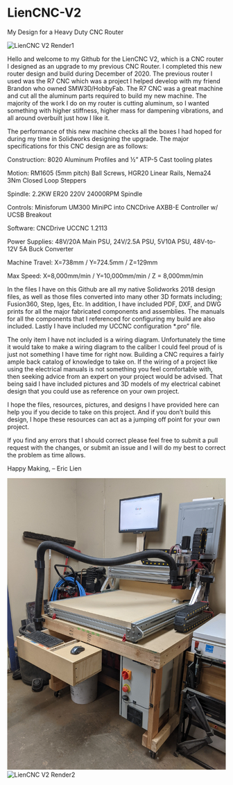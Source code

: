 # LienCNC-V2
My Design for a Heavy Duty CNC Router

![LienCNC V2 Render1](https://github.com/eclsnowman/LienCNC-V2/raw/main/Pictures%20and%20Videos/Renders/LienCNC_V2_Render1.png)

Hello and welcome to my Github for the LienCNC V2, which is a CNC router I designed as an upgrade to my previous CNC Router. I completed this new router design and build during December of 2020. The previous router I used was the R7 CNC which was a project I helped develop with my friend Brandon who owned SMW3D/HobbyFab. The R7 CNC was a great machine and cut all the aluminum parts required to build my new machine. The majority of the work I do on my router is cutting aluminum, so I wanted something with higher stiffness, higher mass for dampening vibrations, and all around overbuilt just how I like it.

The performance of this new machine checks all the boxes I had hoped for during my time in Solidworks designing the upgrade. The major specifications for this CNC design are as follows:


Construction: 8020 Aluminum Profiles and ½” ATP-5 Cast tooling plates

Motion: RM1605 (5mm pitch) Ball Screws, HGR20 Linear Rails, Nema24 3Nm Closed Loop Steppers

Spindle: 2.2KW ER20 220V 24000RPM Spindle

Controls: Minisforum UM300 MiniPC into CNCDrive AXBB-E Controller w/ UCSB Breakout

Software: CNCDrive UCCNC 1.2113

Power Supplies: 48V/20A Main PSU, 24V/2.5A PSU, 5V10A PSU, 48V-to-12V 5A Buck Converter

Machine Travel: X=738mm  /  Y=724.5mm  /  Z=129mm

Max Speed: X=8,000mm/min  /  Y=10,000mm/min  /  Z = 8,000mm/min


In the files I have on this Github are all my native Solidworks 2018 design files, as well as those files converted into many other 3D formats including; Fusion360, Step, Iges, Etc. In addition, I have included PDF, DXF, and DWG prints for all the major fabricated components and assemblies. The manuals for all the components that I referenced for configuring my build are also included. Lastly I have included my UCCNC configuration *.pro” file. 

The only item I have not included is a wiring diagram. Unfortunately the time it would take to make a wiring diagram to the caliber I could feel proud of is just not something I have time for right now. Building a CNC requires a fairly ample back catalog of knowledge to take on. If the wiring of a project like using the electrical manuals is not something you feel comfortable with, then seeking advice from an expert on your project would be advised. That being said I have included pictures and 3D models of my electrical cabinet design that you could use as reference on your own project.

I hope the files, resources, pictures, and designs I have provided here can help you if you decide to take on this project. And if you don’t build this design, I hope these resources can act as a jumping off point for your own project.

If you find any errors that I should correct please feel free to submit a pull request with the changes, or submit an issue and I will do my best to correct the problem as time allows.

Happy Making,
– Eric Lien

![LienCNC V2 Finished](https://github.com/eclsnowman/LienCNC-V2/raw/main/Pictures%20and%20Videos/Workbench%20with%20Drawers1.jpg)
![LienCNC V2 Render2](https://github.com/eclsnowman/LienCNC-V2/raw/main/Pictures%20and%20Videos/Renders/LienCNC_V2_Render2.png)
